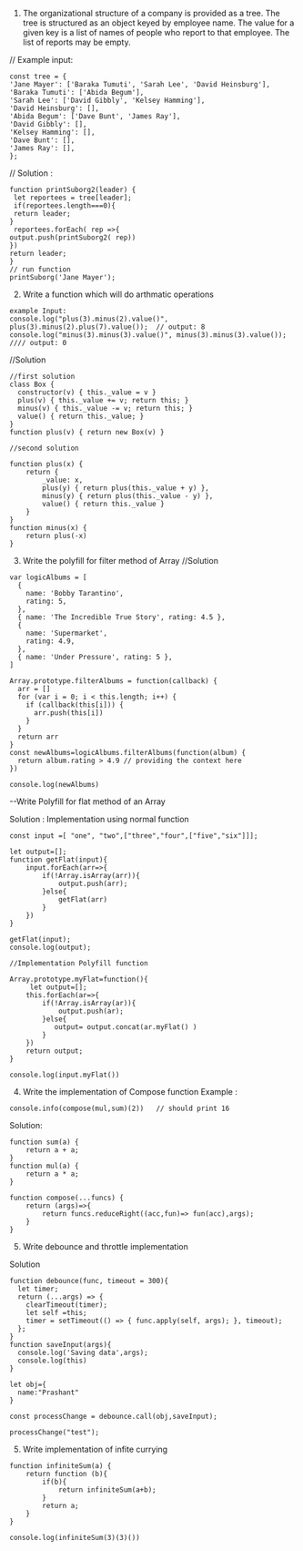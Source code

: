 1.  The organizational structure of a company is provided as a tree. The tree is structured as an object keyed by employee name. The value for a given key is a list of names of people who report to that employee. The list of reports may be empty.

// Example input:
```
const tree = {
'Jane Mayer': ['Baraka Tumuti', 'Sarah Lee', 'David Heinsburg'],
'Baraka Tumuti': ['Abida Begum'],
'Sarah Lee': ['David Gibbly', 'Kelsey Hamming'],
'David Heinsburg': [],
'Abida Begum': ['Dave Bunt', 'James Ray'],
'David Gibbly': [],
'Kelsey Hamming': [],
'Dave Bunt': [],
'James Ray': [],
};
```
// Solution :
```
function printSuborg2(leader) {  
 let reportees = tree[leader];  
 if(reportees.length===0){  
 return leader;
}  
 reportees.forEach( rep =>{
output.push(printSuborg2( rep))
})
return leader;
}
// run function
printSuborg('Jane Mayer');
```

2. Write a function which will do arthmatic operations
```
example Input:
console.log("plus(3).minus(2).value()", plus(3).minus(2).plus(7).value());  // output: 8
console.log("minus(3).minus(3).value()", minus(3).minus(3).value());  //// output: 0
```
//Solution
```
//first solution
class Box {
  constructor(v) { this._value = v }
  plus(v) { this._value += v; return this; }
  minus(v) { this._value -= v; return this; }
  value() { return this._value; } 
}
function plus(v) { return new Box(v) }

//second solution

function plus(x) {
    return {
        _value: x,
        plus(y) { return plus(this._value + y) },
        minus(y) { return plus(this._value - y) },
        value() { return this._value }
    }
}
function minus(x) {
    return plus(-x)
}
```

3. Write the polyfill for filter method of Array
//Solution
```
var logicAlbums = [
  {
    name: 'Bobby Tarantino',
    rating: 5,
  },
  { name: 'The Incredible True Story', rating: 4.5 },
  {
    name: 'Supermarket',
    rating: 4.9,
  },
  { name: 'Under Pressure', rating: 5 },
]

Array.prototype.filterAlbums = function(callback) {
  arr = []
  for (var i = 0; i < this.length; i++) {
    if (callback(this[i])) {
      arr.push(this[i])
    }
  }
  return arr
}
const newAlbums=logicAlbums.filterAlbums(function(album) {
  return album.rating > 4.9 // providing the context here
})

console.log(newAlbums)
```
--Write Polyfill for flat method of an Array

Solution :
Implementation using normal function
```
const input =[ "one", "two",["three","four",["five","six"]]];

let output=[];
function getFlat(input){
    input.forEach(arr=>{
        if(!Array.isArray(arr)){
            output.push(arr);
        }else{
            getFlat(arr)
        }
    })
}

getFlat(input);
console.log(output);

//Implementation Polyfill function

Array.prototype.myFlat=function(){
     let output=[];
    this.forEach(ar=>{
        if(!Array.isArray(ar)){
            output.push(ar);
        }else{
           output= output.concat(ar.myFlat() ) 
        }
    })
    return output;
}

console.log(input.myFlat())
```

4. Write the implementation of Compose function
Example :
```
console.info(compose(mul,sum)(2))   // should print 16
```
Solution:
```
function sum(a) {
    return a + a;
}
function mul(a) {
    return a * a;
}

function compose(...funcs) {
    return (args)=>{
        return funcs.reduceRight((acc,fun)=> fun(acc),args);
    }
}
```
5. Write debounce and throttle implementation

Solution 
```
function debounce(func, timeout = 300){
  let timer;
  return (...args) => {
    clearTimeout(timer);
    let self =this;
    timer = setTimeout(() => { func.apply(self, args); }, timeout);
  };
}
function saveInput(args){
  console.log('Saving data',args);
  console.log(this)
}

let obj={
  name:"Prashant"
}

const processChange = debounce.call(obj,saveInput);

processChange("test");
```

5. Write implementation of infite currying 
```
function infiniteSum(a) {
    return function (b){
        if(b){
            return infiniteSum(a+b);
        }
        return a;
    }    
}

console.log(infiniteSum(3)(3)())
```


